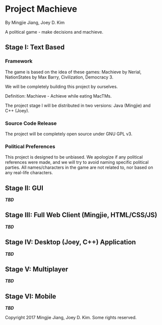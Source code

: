 # Project Machieve
By Mingjie Jiang, Joey D. Kim

A political game - make decisions and machieve.

## Stage I: Text Based
### Framework
The game is based on the idea of these games: Machieve by Nerial, NationStates by Max Barry, Civilization, Democracy 3.  

We will be completely building this project by ourselves.

Definition: Machieve - Achieve while eating MacTMs.

The project stage I will be distributed in two versions: Java (Mingjie) and C++ (Joey). 

### Source Code Release
The project will be completely open source under GNU GPL v3.

### Political Preferences
This project is designed to be unbiased. We apologize if any political references were made, and we will try to avoid naming specific political parties.
All names/characters in the game are not related to, nor based on any real-life characters. 

## Stage II: GUI
***TBD***
## Stage III: Full Web Client (Mingjie, HTML/CSS/JS)
***TBD***
## Stage IV: Desktop (Joey, C++) Application
***TBD***
## Stage V: Multiplayer
***TBD***
## Stage VI: Mobile
***TBD***

Copyright 2017 Mingjie Jiang, Joey D. Kim. Some rights reserved.
